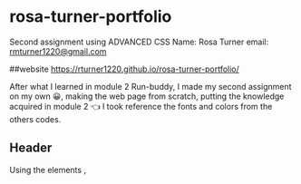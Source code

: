 # rosa-turner-portfolio
Second assignment using ADVANCED CSS
Name: Rosa Turner
email: rmturner1220@gmail.com

##website
https://rturner1220.github.io/rosa-turner-portfolio/

After what I learned in module 2 Run-buddy, I made my second assignment on my own 😀, making the web page from scratch, putting the knowledge acquired in module 2 👈
I took reference the fonts and colors from the others codes.

Header
-------

Using the elements <head>, <title>, <nav>, <ul>, <li>, <a>, <div> and adding CSS link.

<!-- CSS Style -->
padding: 20px 35px;
font-family: 'Segoe UI', Tahoma, Geneva, Verdana, sans-serif;
color: #ffff;
background-color: #9b9d98;
display: flex;
justify-content: 
space-between;
flex-wrap: wrap;
position: sticky
position: -webkit-sticky;



Body
----
Added pictures divided by 7 blocks

* First block : Bio is center alignment with small description on the botton.

* Second block : Picture is center alignment with text on image. added border 5px and bigger image than block thrid through sixth

* Seventh block: Contact information
<div id="contact-info"></div>
<div class="contact">
<h2>Contact</h2>
</div>
<div class="contact-info">
 <ul>
     <li>
         <a href="#555-555-5555">555-555-5555</a>
     </li>
     <li>
         <a href="mailto:rmturner1220@gmail.com">rmturner1220@gmail.com</a>
     </li>
     <li>
         <a href="https://github.com/rturner1220">GitHub</a>
     </li>
     <li>
         <a href="https://facebook.com/">Facebook</a>
     </li>
 </ul>
</div>

